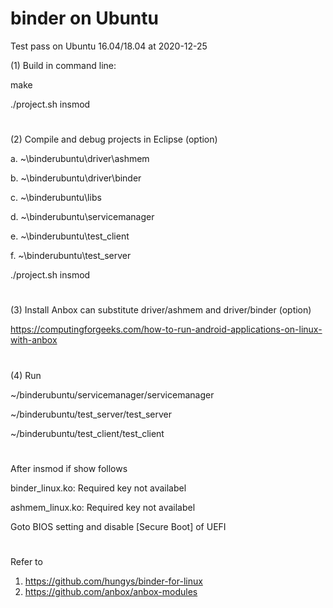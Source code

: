 binder on Ubuntu
================
Test pass on Ubuntu 16.04/18.04 at 2020-12-25

(1) Build in command line:

make

./project.sh insmod

#

(2) Compile and debug projects in Eclipse (option)

a. ~\binderubuntu\driver\ashmem

b. ~\binderubuntu\driver\binder

c. ~\binderubuntu\libs

d. ~\binderubuntu\servicemanager

e. ~\binderubuntu\test_client

f. ~\binderubuntu\test_server

./project.sh insmod

#

(3) Install Anbox can substitute driver/ashmem and driver/binder (option)

https://computingforgeeks.com/how-to-run-android-applications-on-linux-with-anbox

#

(4) Run

~/binderubuntu/servicemanager/servicemanager

~/binderubuntu/test_server/test_server

~/binderubuntu/test_client/test_client

#

After insmod if show follows

binder_linux.ko: Required key not availabel

ashmem_linux.ko: Required key not availabel

Goto BIOS setting and disable [Secure Boot] of UEFI

#

Refer to
1. https://github.com/hungys/binder-for-linux
2. https://github.com/anbox/anbox-modules
